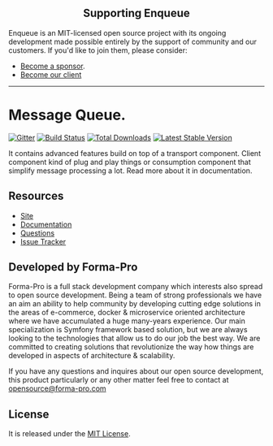 <h2 align="center">Supporting Enqueue</h2>

Enqueue is an MIT-licensed open source project with its ongoing development made possible entirely by the support of community and our customers. If you'd like to join them, please consider:

- [Become a sponsor](https://www.patreon.com/makasim).
- [Become our client](http://forma-pro.com/)

---

# Message Queue.

[![Gitter](https://badges.gitter.im/php-enqueue/Lobby.svg)](https://gitter.im/php-enqueue/Lobby)
[![Build Status](https://travis-ci.org/php-enqueue/enqueue.png?branch=master)](https://travis-ci.org/php-enqueue/enqueue)
[![Total Downloads](https://poser.pugx.org/enqueue/enqueue/d/total.png)](https://packagist.org/packages/enqueue/enqueue)
[![Latest Stable Version](https://poser.pugx.org/enqueue/enqueue/version.png)](https://packagist.org/packages/enqueue/enqueue)
 
It contains advanced features build on top of a transport component. 
Client component kind of plug and play things or consumption component that simplify message processing a lot.
Read more about it in documentation. 

## Resources

* [Site](https://enqueue.forma-pro.com/)
* [Documentation](https://github.com/php-enqueue/enqueue-dev/blob/master/docs/index.md)
* [Questions](https://gitter.im/php-enqueue/Lobby)
* [Issue Tracker](https://github.com/php-enqueue/enqueue-dev/issues)

## Developed by Forma-Pro

Forma-Pro is a full stack development company which interests also spread to open source development. 
Being a team of strong professionals we have an aim an ability to help community by developing cutting edge solutions in the areas of e-commerce, docker & microservice oriented architecture where we have accumulated a huge many-years experience. 
Our main specialization is Symfony framework based solution, but we are always looking to the technologies that allow us to do our job the best way. We are committed to creating solutions that revolutionize the way how things are developed in aspects of architecture & scalability.

If you have any questions and inquires about our open source development, this product particularly or any other matter feel free to contact at opensource@forma-pro.com

## License

It is released under the [MIT License](LICENSE).